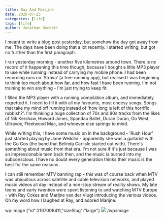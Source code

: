 ```yaml
---
title: Ray And Marijne
date: 2020-07-23
categories: [life]
tags: [life]
author: Jonathan Beckett
---
```


I meant to write a blog post yesterday, but somehow the day got away from me. The days have been doing that a lot recently. I started writing, but got no further than the first paragraph.

I ran yesterday morning - another five kilometres around town. There is no record of it happening this time though, because I bought a little MP3 player to use while running instead of carrying my mobile phone. I had been recording runs on 'Strava' (a free running app), but realised I was beginning to think too much about how far, and how fast I have been running. I'm not training to win anything - I'm just trying to keep fit.

I filled the MP3 player with a running compilation album, and immediately regretted it. I need to fill it with all my favourite, most cheesy songs. Songs that take my mind off running instead of 'how long is left of this horrific rubbish?'. I'm thinking a huge collection of 70s and 80s tracks from the likes of Nik Kershaw, Howard Jones, Spandau Ballet, Duran Duran, Go West, Ultravox, Fleetwood Mac, and whoever else springs to mind.

While writing this, I have some music on in the background - 'Rush Hour' just started playing by Jane Weildlin - apparently she was a guitarist with the Go Gos (the band that Belinda Carlisle started out with). There's something about music from that era. I'm not sure if it's just because I was an impressionable teen back then, and the music is burned into my subconscious. I have no doubt every generation thinks their music is the best for the same reasons.

I can still remember MTV banning rap - this was of course back when MTV was ubiquitous across satellite and cable television networks, and played music videos all day instead of a non-stop stream of reality shows. My late teens and early twenties were spent listening to and watching MTV Europe - with Ray Cokes and Marijne van der Vlugt introducing the various videos. Oh my word how I laughed at Ray, and adored Marijne.

wp:image {"id":2107008411,"sizeSlug":"large"}  ![](https://jonbeckett301.files.wordpress.com/2020/07/image.png?w=844)  /wp:image 